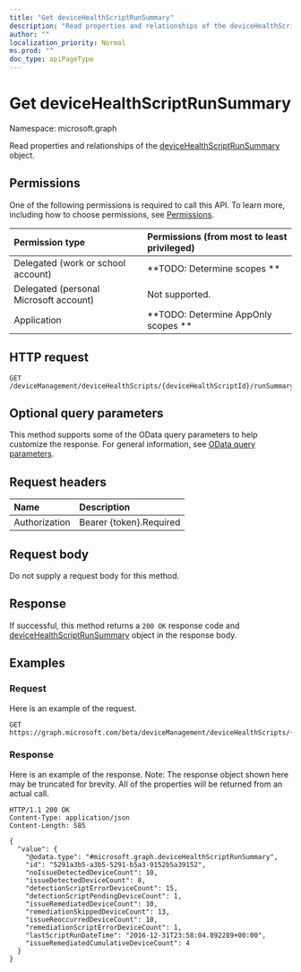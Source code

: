 ```yaml
---
title: "Get deviceHealthScriptRunSummary"
description: "Read properties and relationships of the deviceHealthScriptRunSummary object."
author: ""
localization_priority: Normal
ms.prod: ""
doc_type: apiPageType
---
```


# Get deviceHealthScriptRunSummary

Namespace: microsoft.graph

Read properties and relationships of the [deviceHealthScriptRunSummary](../resources/devicehealthscriptrunsummary.md) object.

## Permissions
One of the following permissions is required to call this API. To learn more, including how to choose permissions, see [Permissions](/concepts/permissions-reference.md).

|Permission type|Permissions (from most to least privileged)|
|:---|:---|
|Delegated (work or school account)|**TODO: Determine scopes **|
|Delegated (personal Microsoft account)|Not supported.|
|Application|**TODO: Determine AppOnly scopes **|

## HTTP request
<!-- {
  "blockType": "ignored"
}
-->
``` http
GET /deviceManagement/deviceHealthScripts/{deviceHealthScriptId}/runSummary
```

## Optional query parameters
This method supports some of the OData query parameters to help customize the response. For general information, see [OData query parameters](/graph/query-parameters).

## Request headers
|Name|Description|
|:---|:---|
|Authorization|Bearer {token}.Required|

## Request body
Do not supply a request body for this method.

## Response
If successful, this method returns a `200 OK` response code and [deviceHealthScriptRunSummary](../resources/devicehealthscriptrunsummary.md) object in the response body.

## Examples

### Request
Here is an example of the request.
<!-- {
  "blockType": "request",
  "name": "get_devicehealthscriptrunsummary"
}
-->
``` http
GET https://graph.microsoft.com/beta/deviceManagement/deviceHealthScripts/{deviceHealthScriptId}/runSummary
```

### Response
Here is an example of the response. Note: The response object shown here may be truncated for brevity. All of the properties will be returned from an actual call.
<!-- {
  "blockType": "response",
  "truncated": true,
  "@odata.type": "microsoft.graph.deviceHealthScriptRunSummary"
}
-->
``` http
HTTP/1.1 200 OK
Content-Type: application/json
Content-Length: 585

{
  "value": {
    "@odata.type": "#microsoft.graph.deviceHealthScriptRunSummary",
    "id": "5291a3b5-a3b5-5291-b5a3-9152b5a39152",
    "noIssueDetectedDeviceCount": 10,
    "issueDetectedDeviceCount": 8,
    "detectionScriptErrorDeviceCount": 15,
    "detectionScriptPendingDeviceCount": 1,
    "issueRemediatedDeviceCount": 10,
    "remediationSkippedDeviceCount": 13,
    "issueReoccurredDeviceCount": 10,
    "remediationScriptErrorDeviceCount": 1,
    "lastScriptRunDateTime": "2016-12-31T23:58:04.892289+00:00",
    "issueRemediatedCumulativeDeviceCount": 4
  }
}
```

